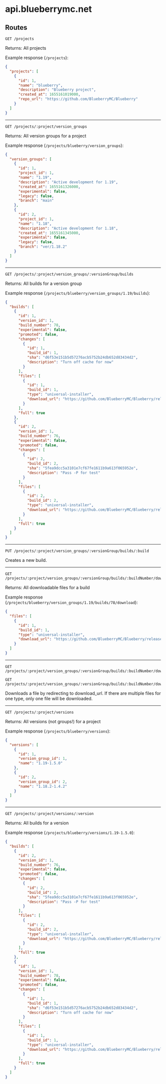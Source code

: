 # api.blueberrymc.net

## Routes

```http request
GET /projects
```
Returns: All projects

Example response (`/projects`):
```json
{
  "projects": [
    {
      "id": 1,
      "name": "blueberry",
      "description": "Blueberry project",
      "created_at": 1655161019000,
      "repo_url": "https://github.com/BlueberryMC/Blueberry"
    }
  ]
}
```

---

```http request
GET /projects/:project/version_groups
```
Returns: All version groups for a project

Example response (`/projects/blueberry/version_groups`):
```json
{
  "version_groups": [
    {
      "id": 1,
      "project_id": 1,
      "name": "1.19",
      "description": "Active development for 1.19",
      "created_at": 1655161326000,
      "experimental": false,
      "legacy": false,
      "branch": "main"
    },
    {
      "id": 2,
      "project_id": 1,
      "name": "1.18",
      "description": "Active development for 1.18",
      "created_at": 1655161345000,
      "experimental": false,
      "legacy": false,
      "branch": "ver/1.18.2"
    }
  ]
}
```

---

```http request
GET /projects/:project/version_groups/:versionGroup/builds
```
Returns: All builds for a version group

Example response (`/projects/blueberry/version_groups/1.19/builds`):
```json
{
  "builds": [
    {
      "id": 1,
      "version_id": 1,
      "build_number": 78,
      "experimental": false,
      "promoted": false,
      "changes": [
        {
          "id": 1,
          "build_id": 1,
          "sha": "d6f53e151b5d57276acb5752b24db652d83434d2",
          "description": "Turn off cache for now"
        }
      ],
      "files": [
        {
          "id": 1,
          "build_id": 1,
          "type": "universal-installer",
          "download_url": "https://github.com/BlueberryMC/Blueberry/releases/download/1.19-1.5.0.78/blueberry-1.19-1.5.0.78-installer.jar"
        }
      ],
      "full": true
    },
    {
      "id": 2,
      "version_id": 1,
      "build_number": 76,
      "experimental": false,
      "promoted": false,
      "changes": [
        {
          "id": 2,
          "build_id": 2,
          "sha": "5fea9dcc5a3101e7cf67fe1611b9a613f065952e",
          "description": "Pass -P for test"
        }
      ],
      "files": [
        {
          "id": 2,
          "build_id": 2,
          "type": "universal-installer",
          "download_url": "https://github.com/BlueberryMC/Blueberry/releases/download/1.19-1.5.0.76/blueberry-1.19-1.5.0.76-installer.jar"
        }
      ],
      "full": true
    }
  ]
}
```

---

```http request
PUT /projects/:project/version_groups/:versionGroup/builds/:build
```
Creates a new build.

---

```http request
GET /projects/:project/version_groups/:versionGroup/builds/:buildNumber/download
```
Returns: All downloadable files for a build

Example response (`/projects/blueberry/version_groups/1.19/builds/78/download`):
```json
{
  "files": [
    {
      "id": 1,
      "build_id": 1,
      "type": "universal-installer",
      "download_url": "https://github.com/BlueberryMC/Blueberry/releases/download/1.19-1.5.0.78/blueberry-1.19-1.5.0.78-installer.jar"
    }
  ]
}
```

---

```http request
GET /projects/:project/version_groups/:versionGroup/builds/:buildNumber/download/:downloadType
```
```http request
GET /projects/:project/version_groups/:versionGroup/builds/:buildNumber/download/:downloadType/:anything
```
Downloads a file by redirecting to download_url. If there are multiple files for one type, only one file will be downloaded.

---

```http request
GET /projects/:project/versions
```
Returns: All versions (not groups!) for a project

Example response (`/projects/blueberry/versions`):
```json
{
  "versions": [
    {
      "id": 1,
      "version_group_id": 1,
      "name": "1.19-1.5.0"
    },
    {
      "id": 2,
      "version_group_id": 2,
      "name": "1.18.2-1.4.2"
    }
  ]
}
```

---

```http request
GET /projects/:project/versions/:version
```
Returns: All builds for a version

Example response (`/projects/blueberry/versions/1.19-1.5.0`):
```json
{
  "builds": [
    {
      "id": 2,
      "version_id": 1,
      "build_number": 76,
      "experimental": false,
      "promoted": false,
      "changes": [
        {
          "id": 2,
          "build_id": 2,
          "sha": "5fea9dcc5a3101e7cf67fe1611b9a613f065952e",
          "description": "Pass -P for test"
        }
      ],
      "files": [
        {
          "id": 2,
          "build_id": 2,
          "type": "universal-installer",
          "download_url": "https://github.com/BlueberryMC/Blueberry/releases/download/1.19-1.5.0.76/blueberry-1.19-1.5.0.76-installer.jar"
        }
      ],
      "full": true
    },
    {
      "id": 1,
      "version_id": 1,
      "build_number": 78,
      "experimental": false,
      "promoted": false,
      "changes": [
        {
          "id": 1,
          "build_id": 1,
          "sha": "d6f53e151b5d57276acb5752b24db652d83434d2",
          "description": "Turn off cache for now"
        }
      ],
      "files": [
        {
          "id": 1,
          "build_id": 1,
          "type": "universal-installer",
          "download_url": "https://github.com/BlueberryMC/Blueberry/releases/download/1.19-1.5.0.78/blueberry-1.19-1.5.0.78-installer.jar"
        }
      ],
      "full": true
    }
  ]
}
```
